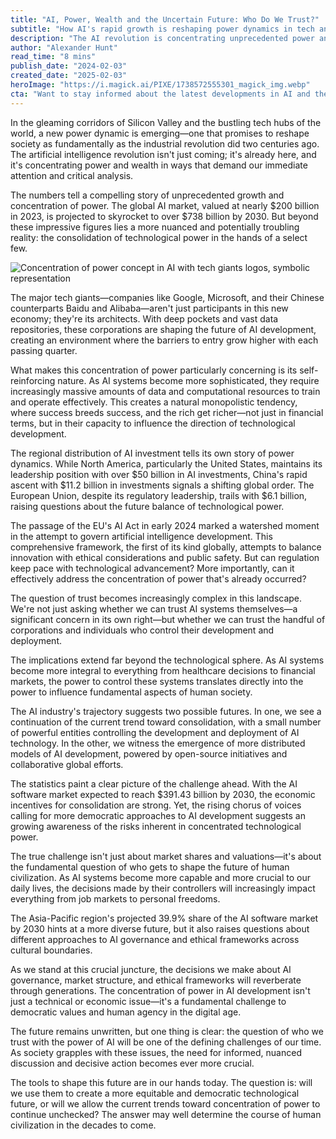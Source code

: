 ```yaml
---
title: "AI, Power, Wealth and the Uncertain Future: Who Do We Trust?"
subtitle: "How AI's rapid growth is reshaping power dynamics in tech and society"
description: "The AI revolution is concentrating unprecedented power and wealth in the hands of a few tech giants. As the global AI market approaches $738 billion by 2030, questions of trust, control, and democratic values become increasingly crucial. This analysis explores the implications of AI's rapid growth and the critical choices facing society regarding its governance and future development."
author: "Alexander Hunt"
read_time: "8 mins"
publish_date: "2024-02-03"
created_date: "2025-02-03"
heroImage: "https://i.magick.ai/PIXE/1738572555301_magick_img.webp"
cta: "Want to stay informed about the latest developments in AI and their impact on society? Follow us on LinkedIn for expert analysis and insights into the future of technology and power dynamics."
---
```


In the gleaming corridors of Silicon Valley and the bustling tech hubs of the world, a new power dynamic is emerging—one that promises to reshape society as fundamentally as the industrial revolution did two centuries ago. The artificial intelligence revolution isn't just coming; it's already here, and it's concentrating power and wealth in ways that demand our immediate attention and critical analysis.

The numbers tell a compelling story of unprecedented growth and concentration of power. The global AI market, valued at nearly $200 billion in 2023, is projected to skyrocket to over $738 billion by 2030. But beyond these impressive figures lies a more nuanced and potentially troubling reality: the consolidation of technological power in the hands of a select few.

![Concentration of power concept in AI with tech giants logos, symbolic representation](https://i.magick.ai/PIXE/1738572555304_magick_img.webp)

The major tech giants—companies like Google, Microsoft, and their Chinese counterparts Baidu and Alibaba—aren't just participants in this new economy; they're its architects. With deep pockets and vast data repositories, these corporations are shaping the future of AI development, creating an environment where the barriers to entry grow higher with each passing quarter.

What makes this concentration of power particularly concerning is its self-reinforcing nature. As AI systems become more sophisticated, they require increasingly massive amounts of data and computational resources to train and operate effectively. This creates a natural monopolistic tendency, where success breeds success, and the rich get richer—not just in financial terms, but in their capacity to influence the direction of technological development.

The regional distribution of AI investment tells its own story of power dynamics. While North America, particularly the United States, maintains its leadership position with over $50 billion in AI investments, China's rapid ascent with $11.2 billion in investments signals a shifting global order. The European Union, despite its regulatory leadership, trails with $6.1 billion, raising questions about the future balance of technological power.

The passage of the EU's AI Act in early 2024 marked a watershed moment in the attempt to govern artificial intelligence development. This comprehensive framework, the first of its kind globally, attempts to balance innovation with ethical considerations and public safety. But can regulation keep pace with technological advancement? More importantly, can it effectively address the concentration of power that's already occurred?

The question of trust becomes increasingly complex in this landscape. We're not just asking whether we can trust AI systems themselves—a significant concern in its own right—but whether we can trust the handful of corporations and individuals who control their development and deployment.

The implications extend far beyond the technological sphere. As AI systems become more integral to everything from healthcare decisions to financial markets, the power to control these systems translates directly into the power to influence fundamental aspects of human society.

The AI industry's trajectory suggests two possible futures. In one, we see a continuation of the current trend toward consolidation, with a small number of powerful entities controlling the development and deployment of AI technology. In the other, we witness the emergence of more distributed models of AI development, powered by open-source initiatives and collaborative global efforts.

The statistics paint a clear picture of the challenge ahead. With the AI software market expected to reach $391.43 billion by 2030, the economic incentives for consolidation are strong. Yet, the rising chorus of voices calling for more democratic approaches to AI development suggests an growing awareness of the risks inherent in concentrated technological power.

The true challenge isn't just about market shares and valuations—it's about the fundamental question of who gets to shape the future of human civilization. As AI systems become more capable and more crucial to our daily lives, the decisions made by their controllers will increasingly impact everything from job markets to personal freedoms.

The Asia-Pacific region's projected 39.9% share of the AI software market by 2030 hints at a more diverse future, but it also raises questions about different approaches to AI governance and ethical frameworks across cultural boundaries.

As we stand at this crucial juncture, the decisions we make about AI governance, market structure, and ethical frameworks will reverberate through generations. The concentration of power in AI development isn't just a technical or economic issue—it's a fundamental challenge to democratic values and human agency in the digital age.

The future remains unwritten, but one thing is clear: the question of who we trust with the power of AI will be one of the defining challenges of our time. As society grapples with these issues, the need for informed, nuanced discussion and decisive action becomes ever more crucial.

The tools to shape this future are in our hands today. The question is: will we use them to create a more equitable and democratic technological future, or will we allow the current trends toward concentration of power to continue unchecked? The answer may well determine the course of human civilization in the decades to come.